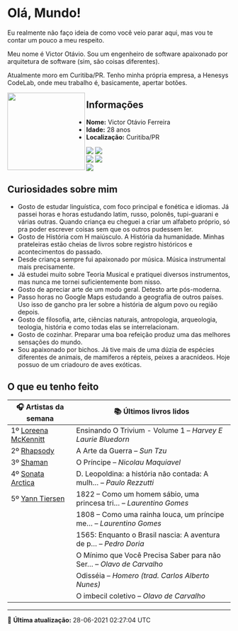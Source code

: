 # Olá, Mundo!

Eu realmente não faço ideia de como você veio parar aqui, mas vou te contar um pouco a meu respeito.

Meu nome é Victor Otávio. Sou um engenheiro de software apaixonado por arquitetura de software (sim, são coisas diferentes).

Atualmente moro em Curitiba/PR. Tenho minha própria empresa, a Henesys CodeLab, onde meu trabalho é, basicamente, apertar botões.

<img align="left" src="https://github.com/vctrtvfrrr/vctrtvfrrr/raw/master/octocat.png" alt="" width="175" />

## Informações

- **Nome:** Victor Otávio Ferreira
- **Idade:** 28 anos
- **Localização:** Curitiba/PR

[![](https://img.shields.io/badge/LinkedIn-victorotavio-blue)](https://www.linkedin.com/in/victorotavio/) [![](https://img.shields.io/badge/Twitter-@vctrtvfrrr-blue)](https://twitter.com/vctrtvfrrr)  
[![](https://img.shields.io/badge/GitHub-vctrtvfrrr-24292e)](https://github.com/vctrtvfrrr) [![](https://img.shields.io/badge/GitLab-vctrtvfrrr-ec5d16)](https://gitlab.com/vctrtvfrrr)  
[![](https://img.shields.io/badge/Email-victor@otavioferreira.com.br-red)](mailto:victor@otavioferreira.com.br)  

## Curiosidades sobre mim

-   Gosto de estudar linguística, com foco principal e fonética e idiomas. Já passei horas e horas estudando latim, russo, polonês, tupi-guarani e várias outras. Quando criança eu cheguei a criar um alfabeto próprio, só pra poder escrever coisas sem que os outros pudessem ler.
-   Gosto de História com H maiúsculo. A História da humanidade. Minhas prateleiras estão cheias de livros sobre registro históricos e acontecimentos do passado.
-   Desde criança sempre fui apaixonado por música. Música instrumental mais precisamente.
-   Já estudei muito sobre Teoria Musical e pratiquei diversos instrumentos, mas nunca me tornei suficientemente bom nisso.
-   Gosto de apreciar arte de um modo geral. Detesto arte pós-moderna.
-   Passo horas no Google Maps estudando a geografia de outros países. Uso isso de gancho pra ler sobre a história de algum povo ou região depois.
-   Gosto de filosofia, arte, ciências naturais, antropologia, arqueologia, teologia, história e como todas elas se interrelacionam.
-   Gosto de cozinhar. Preparar uma boa refeição produz uma das melhores sensações do mundo.
-   Sou apaixonado por bichos. Já tive mais de uma dúzia de espécies diferentes de animais, de mamiferos a répteis, peixes a aracnídeos. Hoje possuo de um criadouro de aves exóticas.


## O que eu tenho feito

|                        🎧 Artistas da semana                        |                      📚 Últimos livros lidos                      |
|---------------------------------------------------------------------|-------------------------------------------------------------------|
| 1º [Loreena McKennitt](https://www.last.fm/music/Loreena+McKennitt) | Ensinando O Trivium - Volume 1	–	_Harvey E Laurie Bluedorn_         |
| 2º [Rhapsody](https://www.last.fm/music/Rhapsody)                   | A Arte da Guerra	–	_Sun Tzu_                                        |
| 3º [Shaman](https://www.last.fm/music/Shaman)                       | O Príncipe	–	_Nicolau Maquiavel_                                    |
| 4º [Sonata Arctica](https://www.last.fm/music/Sonata+Arctica)       | D. Leopoldina: a história não contada: A mulh…	–	_Paulo Rezzutti_   |
| 5º [Yann Tiersen](https://www.last.fm/music/Yann+Tiersen)           | 1822 – Como um homem sábio, uma princesa tri…	–	_Laurentino Gomes_  |
|                                                                     | 1808 – Como uma rainha louca, um príncipe me…	–	_Laurentino Gomes_  |
|                                                                     | 1565: Enquanto o Brasil nascia: A aventura de p…	–	_Pedro Doria_    |
|                                                                     | O Mínimo que Você Precisa Saber para não Ser…	–	_Olavo de Carvalho_ |
|                                                                     | Odisséia	–	_Homero (trad. Carlos Alberto Nunes)_                    |
|                                                                     | O imbecil coletivo	–	_Olavo de Carvalho_                            |


---

🚀 **Última atualização:** 28-06-2021 02:27:04 UTC